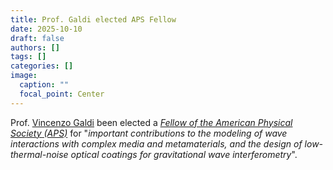 ```yaml
---
title: Prof. Galdi elected APS Fellow
date: 2025-10-10
draft: false
authors: []
tags: []
categories: []
image:
  caption: ""
  focal_point: Center
---
```

Prof. [Vincenzo Galdi](/author/vincenzo-galdi) been elected a *[Fellow of the American Physical Society (APS)](https://www.aps.org/funding-recognition/aps-fellowship?y=2025&af=true)* for "*important contributions to the modeling of wave interactions with complex media and metamaterials, and the design of low-thermal-noise optical coatings for gravitational wave interferometry*".